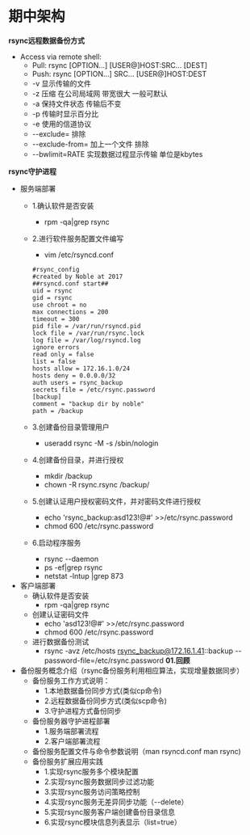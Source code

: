 # 期中架构
__rsync远程数据备份方式__<br>
- Access via remote shell:
    - Pull: rsync [OPTION...] [USER@]HOST:SRC... [DEST]
    - Push: rsync [OPTION...] SRC... [USER@]HOST:DEST
    - -v 显示传输的文件
    - -z 压缩 在公司局域网 带宽很大 一般可默认
    - -a 保持文件状态 传输后不变
    - -p 传输时显示百分比
    - -e 使用的信道协议
    - --exclude= 排除
    - --exclude-from= 加上一个文件 排除
    - --bwlimit=RATE 实现数据过程显示传输 单位是kbytes


__rsync守护进程__<br>
- 服务端部署
    - 1.确认软件是否安装
        - rpm -qa|grep rsync
    - 2.进行软件服务配置文件编写
        - vim /etc/rsyncd.conf

        ```
        #rsync_config
        #created by Noble at 2017
        ##rsyncd.conf start##
        uid = rsync
        gid = rsync
        use chroot = no
        max connections = 200
        timeout = 300
        pid file = /var/run/rsyncd.pid
        lock file = /var/run/rsync.lock
        log file = /var/log/rsyncd.log
        ignore errors
        read only = false
        list = false
        hosts allow = 172.16.1.0/24
        hosts deny = 0.0.0.0/32
        auth users = rsync_backup
        secrets file = /etc/rsync.password
        [backup]
        comment = "backup dir by noble"
        path = /backup
        ```

    - 3.创建备份目录管理用户
        - useradd rsync -M -s /sbin/nologin
    - 4.创建备份目录，并进行授权
        - mkdir /backup
        - chown -R rsync.rsync /backup/
    - 5.创建认证用户授权密码文件，并对密码文件进行授权
        - echo 'rsync_backup:asd123!@#' >>/etc/rsync.password
        - chmod 600 /etc/rsync.password
    - 6.启动程序服务
        - rsync --daemon
        - ps -ef|grep rsync
        - netstat -lntup |grep 873
- 客户端部署
    - 确认软件是否安装
        - rpm -qa|grep rsync
    - 创建认证密码文件
        - echo 'asd123!@#' >>/etc/rsync.password
        - chmod 600 /etc/rsync.password
    - 进行数据备份测试
        - rsync -avz /etc/hosts rsync_backup@172.16.1.41::backup --password-file=/etc/rsync.password
__01.回顾__<br>
- 备份服务概念介绍（rsync备份服务利用相应算法，实现增量数据同步）
  - 备份服务工作方式说明：
    - 1.本地数据备份同步方式(类似cp命令)
    - 2.远程数据备份同步方式(类似scp命令)
    - 3.守护进程方式备份同步
  - 备份服务器守护进程部署
    - 1.服务端部署流程
    - 2.客户端部署流程
  - 备份服务配置文件与命令参数说明（man rsyncd.conf man rsync)
  - 备份服务扩展应用实践
    - 1.实现rsync服务多个模块配置
    - 2.实现rsync服务数据同步过滤功能
    - 3.实现rsync服务访问策略控制
    - 4.实现rsync服务无差异同步功能（--delete）
    - 5.实现rsync服务客户端创建备份目录信息
    - 6.实现rsync模块信息列表显示（list=true）
